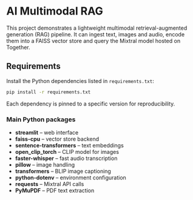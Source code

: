 # AI Multimodal RAG

This project demonstrates a lightweight multimodal retrieval-augmented generation (RAG) pipeline. It can ingest text, images and audio, encode them into a FAISS vector store and query the Mixtral model hosted on Together.

## Requirements

Install the Python dependencies listed in `requirements.txt`:

```bash
pip install -r requirements.txt
```

Each dependency is pinned to a specific version for reproducibility.

### Main Python packages

- **streamlit** – web interface
- **faiss-cpu** – vector store backend
- **sentence-transformers** – text embeddings
- **open_clip_torch** – CLIP model for images
- **faster-whisper** – fast audio transcription
- **pillow** – image handling
- **transformers** – BLIP image captioning
- **python-dotenv** – environment configuration
- **requests** – Mixtral API calls
- **PyMuPDF** – PDF text extraction
